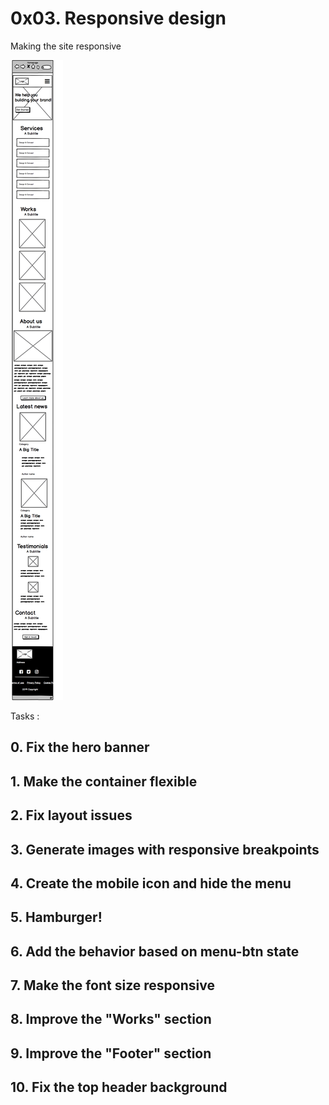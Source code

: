 # 0x03. Responsive design

Making the site responsive

![responsive_wirefram](./a1f906a6a39eba8cb2f3d2877abc9ea84be51d9d.png)

Tasks : 

## 0. Fix the hero banner

## 1. Make the container flexible

## 2. Fix layout issues

## 3. Generate images with responsive breakpoints

## 4. Create the mobile icon and hide the menu

## 5. Hamburger!

## 6. Add the behavior based on menu-btn state

## 7. Make the font size responsive

## 8. Improve the "Works" section

## 9. Improve the "Footer" section

## 10. Fix the top header background
